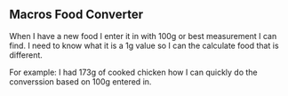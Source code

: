 ## Macros Food Converter

When I have a new food I enter it in with 100g or best measurement I can find.
I need to know what it is a 1g value so I can the calculate food that is different.


For example: I had 173g of cooked chicken how I can quickly do the converssion
based on 100g entered in.

